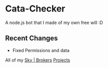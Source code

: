 # Cata-Checker
A node.js bot that I made of my own free will :D

## Recent Changes
- Fixed Permissions and data



All of my [Sky | Brokers](https://discord.gg/ssb) [Projects](https://github.com/notKnei/Sky-Brokers)
